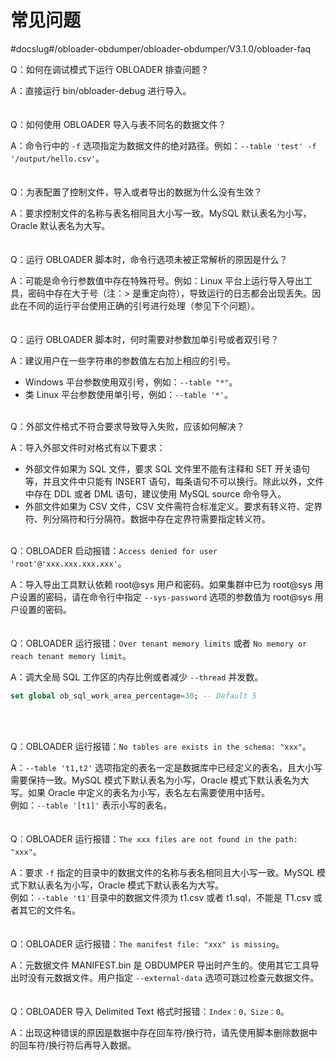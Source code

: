 常见问题 
=========================
#docslug#/obloader-obdumper/obloader-obdumper/V3.1.0/obloader-faq


Q：如何在调试模式下运行 OBLOADER 排查问题？

A：直接运行 bin/obloader-debug 进行导入。
<br><br><br>
Q：如何使用 OBLOADER 导入与表不同名的数据文件？

A：命令行中的 `-f` 选项指定为数据文件的绝对路径。例如：`--table 'test' -f '/output/hello.csv'`。
<br><br><br>
Q：为表配置了控制文件，导入或者导出的数据为什么没有生效？

A：要求控制文件的名称与表名相同且大小写一致。MySQL 默认表名为小写，Oracle 默认表名为大写。
<br><br><br>
Q：运行 OBLOADER 脚本时，命令行选项未被正常解析的原因是什么？

A：可能是命令行参数值中存在特殊符号。例如：Linux 平台上运行导入导出工具，密码中存在大于号（注：\> 是重定向符），导致运行的日志都会出现丢失。因此在不同的运行平台使用正确的引号进行处理（参见下个问题）。
<br><br><br>
Q：运行 OBLOADER 脚本时，何时需要对参数加单引号或者双引号？

A：建议用户在一些字符串的参数值左右加上相应的引号。

- Windows 平台参数使用双引号，例如：`--table "*"`。
- 类 Linux 平台参数使用单引号，例如：`--table '*'`。
<br><br>

Q：外部文件格式不符合要求导致导入失败，应该如何解决？

A：导入外部文件时对格式有以下要求：

- 外部文件如果为 SQL 文件，要求 SQL 文件里不能有注释和 SET 开关语句等，并且文件中只能有 INSERT 语句，每条语句不可以换行。除此以外，文件中存在 DDL 或者 DML 语句，建议使用 MySQL source 命令导入。
- 外部文件如果为 CSV 文件，CSV 文件需符合标准定义。要求有转义符、定界符、列分隔符和行分隔符。数据中存在定界符需要指定转义符。
<br><br>

Q：OBLOADER 启动报错：`Access denied for user 'root'@'xxx.xxx.xxx.xxx'`。

A：导入导出工具默认依赖 root@sys 用户和密码。如果集群中已为 root@sys 用户设置的密码，请在命令行中指定 `--sys-password` 选项的参数值为 root@sys 用户设置的密码。
<br><br><br>
Q：OBLOADER 运行报错：`Over tenant memory limits` 或者 `No memory or reach tenant memory limit`。

A：调大全局 SQL 工作区的内存比例或者减少 `--thread` 并发数。

```sql
set global ob_sql_work_area_percentage=30; -- Default 5
```
<br><br>

Q：OBLOADER 运行报错：`No tables are exists in the schema: "xxx"`。

A：`--table 't1,t2'` 选项指定的表名一定是数据库中已经定义的表名，且大小写需要保持一致。MySQL 模式下默认表名为小写，Oracle 模式下默认表名为大写。如果 Oracle 中定义的表名为小写，表名左右需要使用中括号。 <br> 例如：`--table '[t1]'` 表示小写的表名。
<br><br><br>
Q：OBLOADER 运行报错：`The xxx files are not found in the path: "xxx"`。

A：要求 `-f` 指定的目录中的数据文件的名称与表名相同且大小写一致。MySQL 模式下默认表名为小写，Oracle 模式下默认表名为大写。 <br> 例如：`--table 't1'`目录中的数据文件须为 t1.csv 或者 t1.sql，不能是 T1.csv 或者其它的文件名。
<br><br><br>
Q：OBLOADER 运行报错：`The manifest file: "xxx" is missing`。

A：元数据文件 MANIFEST.bin 是 OBDUMPER 导出时产生的。使用其它工具导出时没有元数据文件。用户指定 `--external-data` 选项可跳过检查元数据文件。
<br><br><br>
Q：OBLOADER 导入 Delimited Text 格式时报错：`Index：0，Size：0`。

A：出现这种错误的原因是数据中存在回车符/换行符，请先使用脚本删除数据中的回车符/换行符后再导入数据。